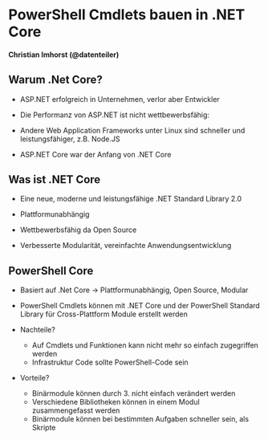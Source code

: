 # PowerShell Cmdlets bauen in .NET Core

#### Christian Imhorst (@datenteiler)

## Warum .Net Core?

* ASP.NET erfolgreich in Unternehmen, verlor aber Entwickler

* Die Performanz von ASP.NET ist nicht wettbewerbsfähig:

* Andere Web Application Frameworks unter Linux sind schneller und leistungsfähiger, z.B. Node.JS

* ASP.NET Core war der Anfang von .NET Core

## Was ist .NET Core

* Eine neue, moderne und leistungsfähige .NET Standard Library 2.0 

* Plattformunabhängig

* Wettbewerbsfähig da Open Source

* Verbesserte Modularität, vereinfachte Anwendungsentwicklung

## PowerShell Core

* Basiert auf .Net Core -> Plattformunabhängig, Open Source, Modular

* PowerShell Cmdlets können mit .NET Core und der PowerShell Standard Library für Cross-Plattform Module erstellt werden

* Nachteile? 
  * Auf Cmdlets und Funktionen kann nicht mehr so einfach zugegriffen werden
  * Infrastruktur Code sollte PowerShell-Code sein

* Vorteile? 
  * Binärmodule können durch 3. nicht einfach verändert werden
  * Verschiedene Bibliotheken können in einem Modul zusammengefasst werden
  * Binärmodule können bei bestimmten Aufgaben schneller sein, als Skripte
